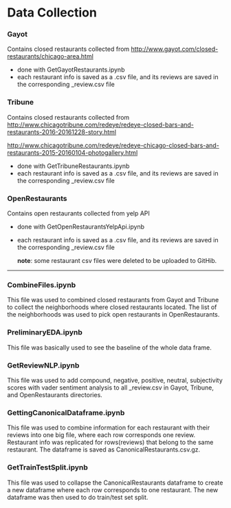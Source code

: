 # Data Collection


### Gayot

Contains closed restaurants collected from http://www.gayot.com/closed-restaurants/chicago-area.html
- done with GetGayotRestaurants.ipynb
- each restaurant info is saved as a .csv file, and its reviews are saved in the corresponding _review.csv file

### Tribune

Contains closed restaurants collected from http://www.chicagotribune.com/redeye/redeye-closed-bars-and-restaurants-2016-20161228-story.html

http://www.chicagotribune.com/redeye/redeye-chicago-closed-bars-and-restaurants-2015-20160104-photogallery.html

- done with GetTribuneRestaurants.ipynb
- each restaurant info is saved as a .csv file, and its reviews are saved in the corresponding _review.csv file

### OpenRestaurants

Contains open restaurants collected from yelp API

- done with GetOpenRestaurantsYelpApi.ipynb
- each restaurant info is saved as a .csv file, and its reviews are saved in the corresponding _review.csv file

  **note**: some restaurant csv files were deleted to be uploaded to GitHib. 
---

### CombineFiles.ipynb

This file was used to combined closed restaurants from Gayot and Tribune to collect the neighborhoods where closed restaurants located. The list of the neighborhoods was used to pick open restaurants in OpenRestaurants.

### PreliminaryEDA.ipynb

This file was basically used to see the baseline of the whole data frame.

### GetReviewNLP.ipynb

This file was used to add compound, negative, positive, neutral, subjectivity scores with vader sentiment analysis to all _review.csv in Gayot, Tribune, and OpenRestaurants directories.

### GettingCanonicalDataframe.ipynb

This file was used to combine information for each restaurant with their reviews into one big file, where each row corresponds one review. Restaurant info was replicated for rows(reviews) that belong to the same restaurant. The dataframe is saved as CanonicalRestaurants.csv.gz.

### GetTrainTestSplit.ipynb

This file was used to collapse the CanonicalRestaurants dataframe to create a new dataframe where each row corresponds to one restaurant. The new dataframe was then used to do train/test set split.
